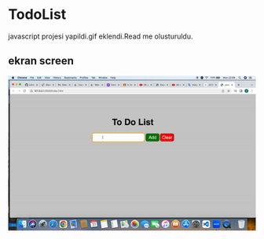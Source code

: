 <h1>TodoList</h1> 

<p>javascript projesi yapildi.gif eklendi.Read me olusturuldu.</p>

<h2>ekran screen</h2>

![](ekran.gif)
